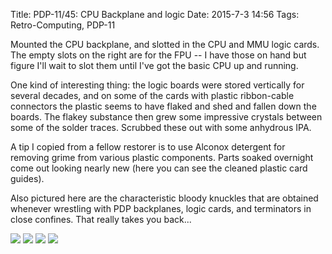 Title: PDP-11/45: CPU Backplane and logic
Date: 2015-7-3 14:56
Tags: Retro-Computing, PDP-11

Mounted the CPU backplane, and slotted in the CPU and MMU logic cards.  The empty slots on the right are for the FPU -- I have those on hand but figure I'll wait to slot them until I've got the basic CPU up and running.

One kind of interesting thing: the logic boards were stored vertically for several decades, and on some of the cards with plastic ribbon-cable connectors the plastic seems to have flaked and shed and fallen down the boards.  The flakey substance then grew some impressive crystals between some of the solder traces.  Scrubbed these out with some anhydrous IPA.

A tip I copied from a fellow restorer is to use Alconox detergent for removing grime from various plastic components.  Parts soaked overnight come out looking nearly new (here you can see the cleaned plastic card guides).

Also pictured here are the characteristic bloody knuckles that are obtained whenever wrestling with PDP backplanes, logic cards, and terminators in close confines.  That really takes you back...

[<img class='image-process-thumb' src='/images/pdp11/boards-in-chassis.jpg'/>]({filename}/images/pdp11/boards-in-chassis.jpg)
[<img class='image-process-thumb' src='/images/pdp11/board-with-crystals.jpg'/>]({filename}/images/pdp11/board-with-crystals.jpg)
[<img class='image-process-thumb' src='/images/pdp11/crystals.jpg'/>]({filename}/images/pdp11/crystals.jpg)
[<img class='image-process-thumb' src='/images/pdp11/knuckles.jpg'/>]({filename}/images/pdp11/knuckles.jpg)
